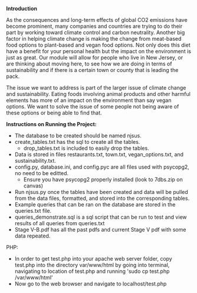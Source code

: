 **Introduction**

As the consequences and long-term effects of global CO2 emissions have become prominent, many companies and countries are trying to do their part by working toward climate control and carbon neutrality. Another big factor in helping climate change is making the change from meat-based food options to plant-based and vegan food options. Not only does this diet have a benefit for your personal health but the impact on the environment is just as great. Our module will allow for people who live in New Jersey, or are thinking about moving here, to see how we are doing in terms of sustainability and if there is a certain town or county that is leading the pack.

The issue we want to address is part of the larger issue of climate change and sustainability. Eating foods involving animal products and other harmful elements has more of an impact on the environment than say vegan options. We want to solve the issue of some people not being aware of these options or being able to find that.


**Instructions on Running the Project:**
- The database to be created should be named njsus.
- create_tables.txt has the sql to create all the tables.
	- drop_tables.txt is included to easily drop the tables.
- Data is stored in files restaurants.txt, town.txt, vegan_options.txt, and sustainability.txt.
- config.py, database.ini, and config.pyc are all files used with psycopg2, no need to be editted.
	- Ensure you have psycopg2 properly installed (look to 7dbs.zip on canvas)
- Run njsus.py once the tables have been created and data will be pulled from the data files, formatted, and stored into the corresponding tables.
- Example queries that can be ran on the database are stored in the queries.txt file.
- queries_demonstrate.sql is a sql script that can be run to test and view results of all queries from queries.txt
- Stage V-B.pdf has all the past pdfs and current Stage V pdf with some data repeated.

PHP:
- In order to get test.php into your apache web server folder, copy test.php into the directory var/www/html by going into terminal, navigating to location of test.php and running 'sudo cp test.php /var/www/html'
- Now go to the web browser and navigate to localhost/test.php
